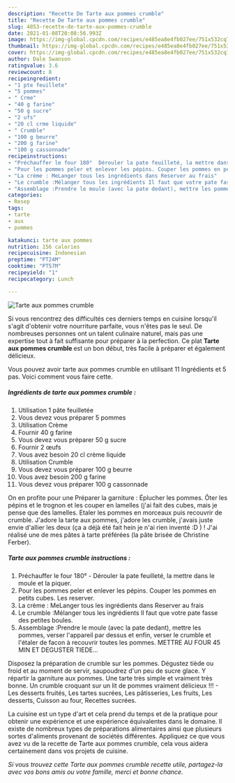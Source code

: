 ```yaml
---
description: "Recette De Tarte aux pommes crumble"
title: "Recette De Tarte aux pommes crumble"
slug: 4853-recette-de-tarte-aux-pommes-crumble
date: 2021-01-08T20:08:56.993Z
image: https://img-global.cpcdn.com/recipes/e485ea8e4fb027ee/751x532cq70/tarte-aux-pommes-crumble-photo-principale-de-la-recette.jpg
thumbnail: https://img-global.cpcdn.com/recipes/e485ea8e4fb027ee/751x532cq70/tarte-aux-pommes-crumble-photo-principale-de-la-recette.jpg
cover: https://img-global.cpcdn.com/recipes/e485ea8e4fb027ee/751x532cq70/tarte-aux-pommes-crumble-photo-principale-de-la-recette.jpg
author: Dale Swanson
ratingvalue: 3.6
reviewcount: 8
recipeingredient:
- "1 pte feuillete"
- "5 pommes"
- " Crme"
- "40 g farine"
- "50 g sucre"
- "2 ufs"
- "20 cl crme liquide"
- " Crumble"
- "100 g beurre"
- "200 g farine"
- "100 g cassonnade"
recipeinstructions:
- "Préchauffer le four 180°  Dérouler la pate feuilleté, la mettre dans le moule et la piquer."
- "Pour les pommes peler et enlever les pépins. Couper les pommes en petits cubes. Les reserver."
- "La crème : MeLanger tous les ingrédients dans Reserver au frais"
- "Le crumble :Mélanger tous les ingrédients Il faut que votre pate fasse des petites boules."
- "Assemblage :Prendre le moule (avec la pate dedant), mettre les pommes, verser l&#39;appareil par dessus et enfin, verser le crumble et l&#39;étaler de facon à recouvrir toutes les pommes. METTRE AU FOUR 45 MIN ET DEGUSTER TIEDE..."
categories:
- Resep
tags:
- tarte
- aux
- pommes

katakunci: tarte aux pommes 
nutrition: 156 calories
recipecuisine: Indonesian
preptime: "PT24M"
cooktime: "PT57M"
recipeyield: "1"
recipecategory: Lunch

---
```



![Tarte aux pommes crumble](https://img-global.cpcdn.com/recipes/e485ea8e4fb027ee/751x532cq70/tarte-aux-pommes-crumble-photo-principale-de-la-recette.jpg)

Si vous rencontrez des difficultés ces derniers temps en cuisine lorsqu'il s'agit d'obtenir votre nourriture parfaite, vous n'êtes pas le seul. De nombreuses personnes ont un talent culinaire naturel, mais pas une expertise tout à fait suffisante pour préparer à la perfection. Ce plat <strong> Tarte aux pommes crumble </strong> est un bon début, très facile à préparer et également délicieux.

<!--inarticleads1-->

Vous pouvez avoir tarte aux pommes crumble en utilisant 11 Ingrédients et 5 pas. Voici comment vous faire cette.

##### Ingrédients de tarte aux pommes crumble :

1. Utilisation 1 pâte feuilletée
1. Vous devez vous préparer 5 pommes
1. Utilisation  Crème
1. Fournir 40 g farine
1. Vous devez vous préparer 50 g sucre
1. Fournir 2 œufs
1. Vous avez besoin 20 cl crème liquide
1. Utilisation  Crumble
1. Vous devez vous préparer 100 g beurre
1. Vous avez besoin 200 g farine
1. Vous devez vous préparer 100 g cassonnade


On en profite pour une Préparer la garniture : Éplucher les pommes. Ôter les pépins et le trognon et les couper en lamelles (j&#39;ai fait des cubes, mais je pense que des lamelles. Etaler les pommes en morceaux puis recouvrir de crumble. J&#39;adore la tarte aux pommes, j&#39;adore les crumble, j&#39;avais juste envie d&#39;allier les deux (ça a déjà été fait hein je n&#39;ai rien inventé :D ) ! J&#39;ai réalisé une de mes pâtes à tarte préférées (la pâte brisée de Christine Ferber). 

<!--inarticleads2-->

##### Tarte aux pommes crumble instructions :

1. Préchauffer le four 180°  - Dérouler la pate feuilleté, la mettre dans le moule et la piquer.
1. Pour les pommes peler et enlever les pépins. Couper les pommes en petits cubes. Les reserver.
1. La crème : MeLanger tous les ingrédients dans Reserver au frais
1. Le crumble :Mélanger tous les ingrédients Il faut que votre pate fasse des petites boules.
1. Assemblage :Prendre le moule (avec la pate dedant), mettre les pommes, verser l&#39;appareil par dessus et enfin, verser le crumble et l&#39;étaler de facon à recouvrir toutes les pommes. METTRE AU FOUR 45 MIN ET DEGUSTER TIEDE...


Disposez la préparation de crumble sur les pommes. Dégustez tiède ou froid et au moment de servir, saupoudrez d&#39;un peu de sucre glace. Y répartir la garniture aux pommes. Une tarte très simple et vraiment très bonne. Un crumble croquant sur un lit de pommes vraiment délicieux !!! - Les desserts fruités, Les tartes sucrées, Les pâtisseries, Les fruits, Les desserts, Cuisson au four, Recettes sucrées. 

<!--inarticleads1-->

<p>
La cuisine est un type d'art et cela prend du temps et de la pratique pour obtenir une expérience et une expérience équivalentes dans le domaine. Il existe de nombreux types de préparations alimentaires ainsi que plusieurs sortes d'aliments provenant de sociétés différentes. Appliquez ce que vous avez vu de la recette de Tarte aux pommes crumble, cela vous aidera certainement dans vos projets de cuisine.
</p>

<p>
<i>Si vous trouvez cette Tarte aux pommes crumble recette utile, partagez-la avec vos bons amis ou votre famille, merci et bonne chance.</i>
</p>
